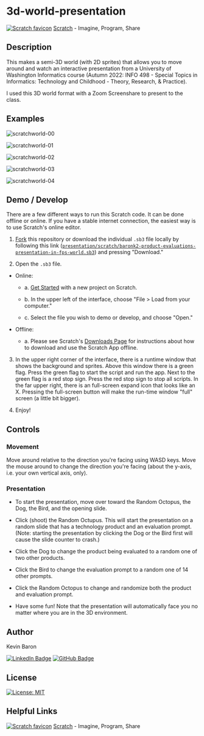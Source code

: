 # 3d-world-presentation

[![Scratch favicon](https://github.com/baronk2/scratch-elements/blob/main/img/favicon/scratch-favicon--16x16.ico)](https://scratch.mit.edu/)
[Scratch](https://scratch.mit.edu/) - Imagine, Program, Share


## Description
This makes a semi-3D world (with 2D sprites) that allows you to move around and watch an interactive presentation from a University of Washington Informatics course (Autumn 2022: INFO 498 - Special Topics in Informatics: Technology and Childhood - Theory, Research, & Practice).

I used this 3D world format with a Zoom Screenshare to present to the class.

## Examples

![scratchworld-00](images/scratchworld-00.png)

![scratchworld-01](images/scratchworld-01.png)

![scratchworld-02](images/scratchworld-02.png)

![scratchworld-03](images/scratchworld-03.png)

![scratchworld-04](images/scratchworld-04.png)

## Demo / Develop
There are a few different ways to run this Scratch code. It can be done offline or online. If you have a stable internet connection, the easiest way is to use Scratch's online editor.

1. [Fork](https://docs.github.com/en/get-started/quickstart/fork-a-repo) this repository or download the individual `.sb3` file locally by following this link ([`presentation/scratch/baronk2-product-evaluations-presentation-in-fps-world.sb3`](presentation/scratch/baronk2-product-evaluations-presentation-in-fps-world.sb3)) and pressing "Download."

2. Open the `.sb3` file.

- Online:

    - a. [Get Started](https://scratch.mit.edu/projects/editor/?tutorial=getStarted) with a new project on Scratch.

    - b. In the upper left of the interface, choose "File > Load from your computer."

    - c. Select the file you wish to demo or develop, and choose "Open."

- Offline:

    - a. Please see Scratch's [Downloads Page](https://scratch.mit.edu/download) for instructions about how to download and use the Scratch App offline.

3. In the upper right corner of the interface, there is a runtime window that shows the background and sprites. Above this window there is a green flag. Press the green flag to start the script and run the app. Next to the green flag is a red stop sign. Press the red stop sign to stop all scripts. In the far upper right, there is an full-screen expand icon that looks like an X. Pressing the full-screen button will make the run-time window "full" screen (a little bit bigger).

4. Enjoy!

## Controls

### Movement
Move around relative to the direction you're facing using WASD keys. Move the mouse around to change the direction you're facing (about the y-axis, i.e. your own vertical axis, only).

### Presentation
- To start the presentation, move over toward the Random Octopus, the Dog, the Bird, and the opening slide.

- Click (shoot) the Random Octupus. This will start the presentation on a random slide that has a technology product and an evaluation prompt. (Note: starting the presentation by clicking the Dog or the Bird first will cause the slide counter to crash.)

- Click the Dog to change the product being evaluated to a random one of two other products.

- Click the Bird to change the evaluation prompt to a random one of 14 other prompts.

- Click the Random Octopus to change and randomize both the product and evaluation prompt.

- Have some fun! Note that the presentation will automatically face you no matter where you are in the 3D environment.

## Author
Kevin Baron

[![LinkedIn Badge](https://img.shields.io/badge/LinkedIn-0077B5?style=for-the-badge&logo=linkedin&logoColor=white)](https://www.linkedin.com/in/kevin-baron-3557bb254/)
[![GitHub Badge](https://img.shields.io/badge/GitHub-100000?style=for-the-badge&logo=github&logoColor=white)](https://github.com/baronk2)

## License
[![License: MIT](https://img.shields.io/badge/License-MIT-maroon.svg)](https://opensource.org/licenses/MIT)

## Helpful Links

[![Scratch favicon](https://github.com/baronk2/scratch-elements/blob/main/img/favicon/scratch-favicon--16x16.ico)](https://scratch.mit.edu/)
[Scratch](https://scratch.mit.edu/) - Imagine, Program, Share
